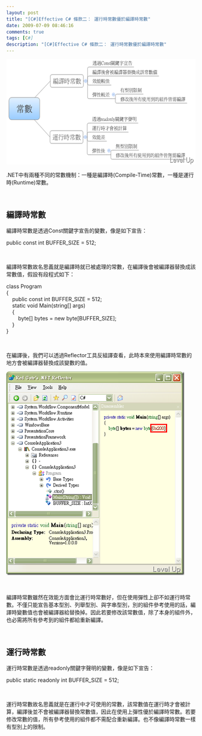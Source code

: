 ```yaml
---
layout: post
title: "[C#]Effective C# 條款二： 運行時常數優於編譯時常數"
date: 2009-07-09 08:46:16
comments: true
tags: [C#]
description: "[C#]Effective C# 條款二： 運行時常數優於編譯時常數"
---
```

<p>
	<img alt="image" border="0" height="280" src="\images\posts\9263\image_thumb_3.png" style="border-right-width: 0px; display: inline; border-top-width: 0px; border-bottom-width: 0px; border-left-width: 0px" title="image" width="585" /></p>
<p>
	.NET中有兩種不同的常數機制：一種是編譯時(Compile-Time)常數，一種是運行時(Runtime)常數。</p>
<p>
	 </p>
<h2>
	編譯時常數</h2>
<p>
	編譯時常數是透過Const關鍵字宣告的變數，像是如下宣告：</p>
<p>
	public const int BUFFER_SIZE = 512;</p>
<p>
	 </p>
<p>
	編譯時常數故名思義就是編譯時就已被處理的常數，在編譯後會被編譯器替換成該常數值，假設有段程式如下：</p>
<p>
	class Program<br />
	{<br />
	    public const int BUFFER_SIZE = 512;<br />
	    static void Main(string[] args)<br />
	    {<br />
	        byte[] bytes = new byte[BUFFER_SIZE];<br />
	    }<br />
	}</p>
<p>
	 </p>
<p>
	在編譯後，我們可以透過Reflector工具反組譯查看，此時本來使用編譯時常數的地方會被編譯器替換成該變數的值。</p>
<p>
	<img alt="image" border="0" height="541" src="\images\posts\9263\image_thumb.png" style="border-right-width: 0px; display: inline; border-top-width: 0px; border-bottom-width: 0px; border-left-width: 0px" title="image" width="474" /></p>
<p>
	 </p>
<p>
	編譯時常數雖然在效能方面會比運行時常數好，但在使用彈性上卻不如運行時常數。不僅只能宣告基本型別、列舉型別、與字串型別，別的組件參考使用的話，編譯時變數值也會被編譯器給替換掉。因此若要修改該常數值，除了本身的組件外，也必需將所有參考到的組件都給重新編譯。</p>
<p>
	 </p>
<h2>
	運行時常數</h2>
<p>
	運行時常數是透過readonly關鍵字聲明的變數，像是如下宣告：</p>
<p>
	public static readonly int BUFFER_SIZE = 512;</p>
<p>
	 </p>
<p>
	運行時常數故名思義就是在運行中才可使用的常數，該常數值在運行時才會被計算，編譯後並不會被編譯器替換常數值，因此在使用上彈性優於編譯時常數。若要修改常數的值，所有參考使用的組件都不需配合重新編譯。也不像編譯時常數一樣有型別上的限制。</p>

